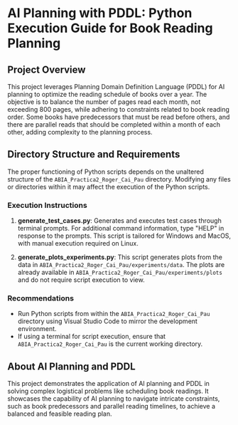 # AI Planning with PDDL: Python Execution Guide for Book Reading Planning

## Project Overview
This project leverages Planning Domain Definition Language (PDDL) for AI planning to optimize the reading schedule of books over a year. The objective is to balance the number of pages read each month, not exceeding 800 pages, while adhering to constraints related to book reading order. Some books have predecessors that must be read before others, and there are parallel reads that should be completed within a month of each other, adding complexity to the planning process.

## Directory Structure and Requirements
The proper functioning of Python scripts depends on the unaltered structure of the `ABIA_Practica2_Roger_Cai_Pau` directory. Modifying any files or directories within it may affect the execution of the Python scripts.

### Execution Instructions

1. **generate_test_cases.py**: Generates and executes test cases through terminal prompts. For additional command information, type "HELP" in response to the prompts. This script is tailored for Windows and MacOS, with manual execution required on Linux.

2. **generate_plots_experiments.py**: This script generates plots from the data in `ABIA_Practica2_Roger_Cai_Pau/experiments/data`. The plots are already available in `ABIA_Practica2_Roger_Cai_Pau/experiments/plots` and do not require script execution to view.

### Recommendations

- Run Python scripts from within the `ABIA_Practica2_Roger_Cai_Pau` directory using Visual Studio Code to mirror the development environment.
- If using a terminal for script execution, ensure that `ABIA_Practica2_Roger_Cai_Pau` is the current working directory.

## About AI Planning and PDDL
This project demonstrates the application of AI planning and PDDL in solving complex logistical problems like scheduling book readings. It showcases the capability of AI planning to navigate intricate constraints, such as book predecessors and parallel reading timelines, to achieve a balanced and feasible reading plan.
